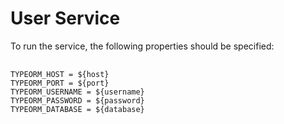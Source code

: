 # User Service

To run the service, the following properties should be specified:

<pre>
  <code>
TYPEORM_HOST = ${host}
TYPEORM_PORT = ${port}
TYPEORM_USERNAME = ${username}
TYPEORM_PASSWORD = ${password}
TYPEORM_DATABASE = ${database}
  </code>
</pre>